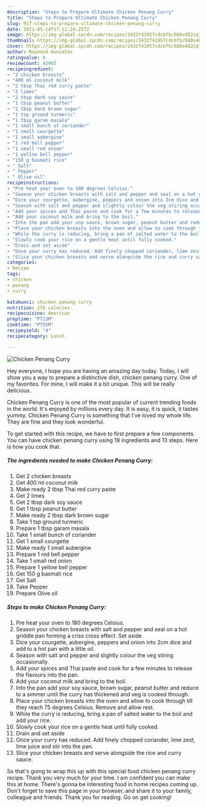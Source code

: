 ```yaml
---
description: "Steps to Prepare Ultimate Chicken Penang Curry"
title: "Steps to Prepare Ultimate Chicken Penang Curry"
slug: 917-steps-to-prepare-ultimate-chicken-penang-curry
date: 2021-05-14T17:11:24.257Z
image: https://img-global.cpcdn.com/recipes/2432f41957cdcbfb/680x482cq70/chicken-penang-curry-recipe-main-photo.jpg
thumbnail: https://img-global.cpcdn.com/recipes/2432f41957cdcbfb/680x482cq70/chicken-penang-curry-recipe-main-photo.jpg
cover: https://img-global.cpcdn.com/recipes/2432f41957cdcbfb/680x482cq70/chicken-penang-curry-recipe-main-photo.jpg
author: Raymond Gonzales
ratingvalue: 4
reviewcount: 42965
recipeingredient:
- "2 chicken breasts"
- "400 ml coconut milk"
- "2 tbsp Thai red curry paste"
- "2 limes"
- "2 tbsp dark soy sauce"
- "1 tbsp peanut butter"
- "2 tbsp dark brown sugar"
- "1 tsp ground turmeric"
- "1 tbsp garam masala"
- "1 small bunch of coriander"
- "1 small courgette"
- "1 small aubergine"
- "1 red bell pepper"
- "1 small red onion"
- "1 yellow bell pepper"
- "150 g basmati rice"
- " Salt"
- " Pepper"
- " Olive oil"
recipeinstructions:
- "Pre heat your oven to 180 degrees Celsius."
- "Season your chicken breasts with salt and pepper and seal on a hot griddle pan forming a criss cross effect. Set aside"
- "Dice your courgette, aubergine, peppers and onion into 2cm dice and add to a hot pan with a little oil."
- "Season with salt and pepper and slightly colour the veg stiring occasionally."
- "Add your spices and Thai paste and cook for a few minutes to release the flavours into the pan."
- "Add your coconut milk and bring to the boil."
- "Into the pan add your soy sauce, brown sugar, peanut butter and reduce to a simmer until the curry has thickened and veg is cooked through."
- "Place your chicken breasts into the oven and allow to cook through till they reach 75 degrees Celsius. Remove and allow rest."
- "While the curry is reducing, bring a pan of salted water to the boil and add your rice."
- "Slowly cook your rice on a gentle heat until fully cooked."
- "Drain and set aside"
- "Once your curry has reduced. Add finely chopped coriander, lime zest, lime juice and stir into the pan."
- "Slice your chicken breasts and serve alongside the rice and curry sauce."
categories:
- Recipe
tags:
- chicken
- penang
- curry

katakunci: chicken penang curry 
nutrition: 176 calories
recipecuisine: American
preptime: "PT13M"
cooktime: "PT55M"
recipeyield: "4"
recipecategory: Lunch

---
```



![Chicken Penang Curry](https://img-global.cpcdn.com/recipes/2432f41957cdcbfb/680x482cq70/chicken-penang-curry-recipe-main-photo.jpg)

Hey everyone, I hope you are having an amazing day today. Today, I will show you a way to prepare a distinctive dish, chicken penang curry. One of my favorites. For mine, I will make it a bit unique. This will be really delicious.

Chicken Penang Curry is one of the most popular of current trending foods in the world. It's enjoyed by millions every day. It is easy, it is quick, it tastes yummy. Chicken Penang Curry is something that I've loved my whole life. They are fine and they look wonderful.




To get started with this recipe, we have to first prepare a few components. You can have chicken penang curry using 19 ingredients and 13 steps. Here is how you cook that.

<!--inarticleads1-->

##### The ingredients needed to make Chicken Penang Curry:

1. Get 2 chicken breasts
1. Get 400 ml coconut milk
1. Make ready 2 tbsp Thai red curry paste
1. Get 2 limes
1. Get 2 tbsp dark soy sauce
1. Get 1 tbsp peanut butter
1. Make ready 2 tbsp dark brown sugar
1. Take 1 tsp ground turmeric
1. Prepare 1 tbsp garam masala
1. Take 1 small bunch of coriander
1. Get 1 small courgette
1. Make ready 1 small aubergine
1. Prepare 1 red bell pepper
1. Take 1 small red onion
1. Prepare 1 yellow bell pepper
1. Get 150 g basmati rice
1. Get  Salt
1. Take  Pepper
1. Prepare  Olive oil




<!--inarticleads2-->

##### Steps to make Chicken Penang Curry:

1. Pre heat your oven to 180 degrees Celsius.
1. Season your chicken breasts with salt and pepper and seal on a hot griddle pan forming a criss cross effect. Set aside
1. Dice your courgette, aubergine, peppers and onion into 2cm dice and add to a hot pan with a little oil.
1. Season with salt and pepper and slightly colour the veg stiring occasionally.
1. Add your spices and Thai paste and cook for a few minutes to release the flavours into the pan.
1. Add your coconut milk and bring to the boil.
1. Into the pan add your soy sauce, brown sugar, peanut butter and reduce to a simmer until the curry has thickened and veg is cooked through.
1. Place your chicken breasts into the oven and allow to cook through till they reach 75 degrees Celsius. Remove and allow rest.
1. While the curry is reducing, bring a pan of salted water to the boil and add your rice.
1. Slowly cook your rice on a gentle heat until fully cooked.
1. Drain and set aside
1. Once your curry has reduced. Add finely chopped coriander, lime zest, lime juice and stir into the pan.
1. Slice your chicken breasts and serve alongside the rice and curry sauce.




So that's going to wrap this up with this special food chicken penang curry recipe. Thank you very much for your time. I am confident you can make this at home. There's gonna be interesting food in home recipes coming up. Don't forget to save this page in your browser, and share it to your family, colleague and friends. Thank you for reading. Go on get cooking!
